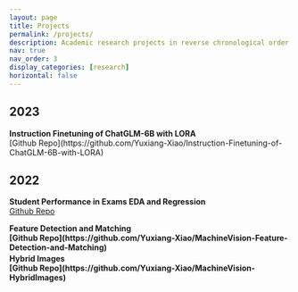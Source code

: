 ```yaml
---
layout: page
title: Projects
permalink: /projects/
description: Academic research projects in reverse chronological order.
nav: true
nav_order: 3
display_categories: [research]
horizontal: false
---
```


<h2 class="year" >2023</h2>
<!-- <br> -->
<b>Instruction Finetuning of ChatGLM-6B with LORA</b><br>
[Github Repo](https://github.com/Yuxiang-Xiao/Instruction-Finetuning-of-ChatGLM-6B-with-LORA)
<p style="font-size: 3px !important"></p>

## 2022
<b>Student Performance in Exams EDA and Regression</b><br>
[Github Repo](https://github.com/Yuxiang-Xiao/DataAnalysisModeling-Student-Performance-in-Exams-EDA-and-Regression)
<p style="font-size: 3px"></p>
<b>Feature Detection and Matching<br>
[Github Repo](https://github.com/Yuxiang-Xiao/MachineVision-Feature-Detection-and-Matching)
<p style="font-size: 3px"></p>
<b>Hybrid Images<br>
[Github Repo](https://github.com/Yuxiang-Xiao/MachineVision-HybridImages)
<p style="font-size: 3px"></p>

